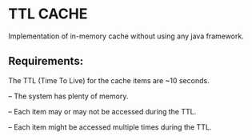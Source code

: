 # TTL CACHE
Implementation of in-memory cache without using any java framework.
##  Requirements:

The TTL (Time To Live) for the cache items are ~10 seconds.

– The system has plenty of memory.

– Each item may or may not be accessed during the TTL.

– Each item might be accessed multiple times during the TTL.
 
 